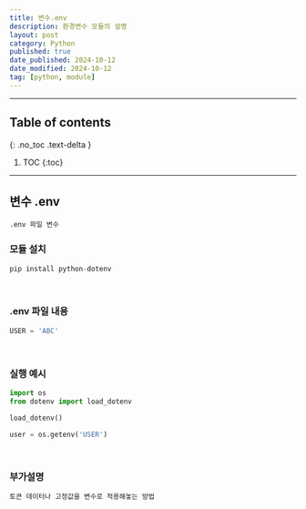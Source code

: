 ```yaml
---
title: 변수.env
description: 환경변수 모듈의 설명
layout: post
category: Python
published: true
date_published: 2024-10-12
date_modified: 2024-10-12
tag: [python, module]
---
```

---
## Table of contents
{: .no_toc .text-delta }

1. TOC
{:toc}
---

<!-- 글의 제목은 ##
    나머지 큰 제목은 ###
    이후 나머지는 4개이상 -->

## 변수 .env
`.env 파일 변수`

### 모듈 설치
```python
pip install python-dotenv
```
<br>

### .env 파일 내용
```python
USER = 'ABC'
```
<br>

### 실행 예시
```python
import os
from dotenv import load_dotenv

load_dotenv()

user = os.getenv('USER')
```
<br>

### 부가설명
```html
토큰 데이터나 고정값을 변수로 적용해놓는 방법
```